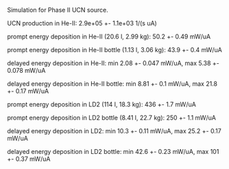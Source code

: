 Simulation for Phase II UCN source.

UCN production in He-II:
2.9e+05 +- 1.1e+03 1/(s uA)

prompt energy deposition in He-II (20.6 l, 2.99 kg):
50.2 +- 0.49 mW/uA

prompt energy deposition in He-II bottle (1.13 l, 3.06 kg):
43.9 +- 0.4 mW/uA

delayed energy deposition in He-II:
min 2.08 +- 0.047 mW/uA, max 5.38 +- 0.078 mW/uA

delayed energy deposition in He-II bottle:
min 8.81 +- 0.1 mW/uA, max 21.8 +- 0.17 mW/uA

prompt energy deposition in LD2 (114 l, 18.3 kg):
436 +- 1.7 mW/uA

prompt energy deposition in LD2 bottle (8.41 l, 22.7 kg):
250 +- 1.1 mW/uA

delayed energy deposition in LD2:
min 10.3 +- 0.11 mW/uA, max 25.2 +- 0.17 mW/uA

delayed energy deposition in LD2 bottle:
min 42.6 +- 0.23 mW/uA, max 101 +- 0.37 mW/uA

